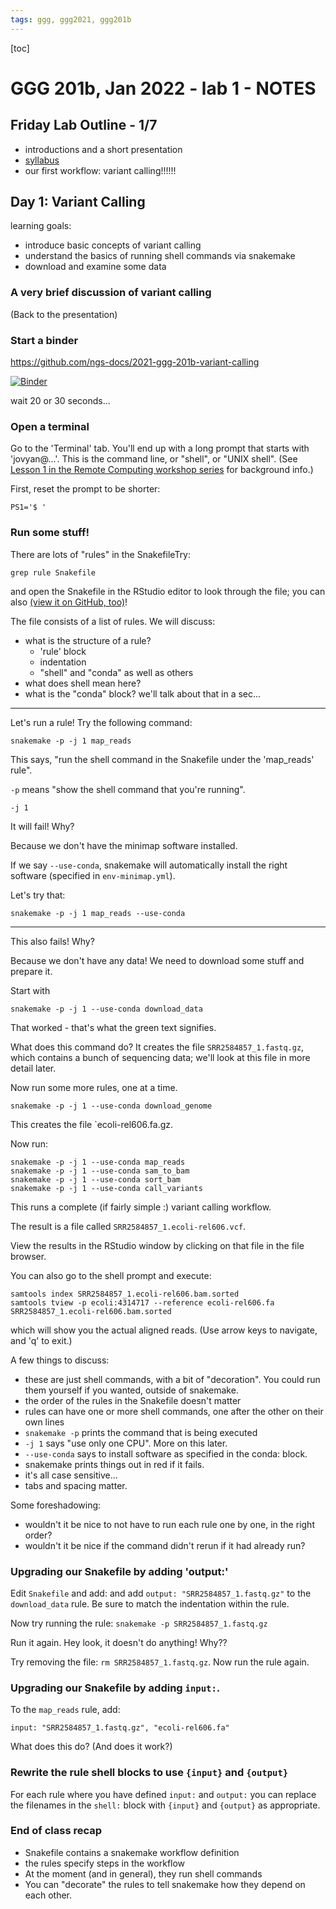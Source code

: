 ```yaml
---
tags: ggg, ggg2021, ggg201b
---
```


[toc]

# GGG 201b, Jan 2022 - lab 1 - NOTES

## Friday Lab Outline - 1/7

* introductions and a short presentation
* [syllabus](https://hackmd.io/MCWqGjO3S0KdxJP10KPKNw?view)
* our first workflow: variant calling!!!!!!

## Day 1: Variant Calling

learning goals:
- introduce basic concepts of variant calling
- understand the basics of running shell commands via snakemake
- download and examine some data

### A very brief discussion of variant calling

(Back to the presentation)

### Start a binder

https://github.com/ngs-docs/2021-ggg-201b-variant-calling

[![Binder](https://mybinder.org/badge_logo.svg)](https://mybinder.org/v2/gh/ngs-docs/2021-ggg-201b-variant-calling/HEAD?urlpath=rstudio)

wait 20 or 30 seconds...

### Open a terminal

Go to the 'Terminal' tab. You'll end up with a long prompt that starts
with 'jovyan@...'.  This is the command line, or "shell", or "UNIX
shell". (See
[Lesson 1 in the Remote Computing workshop series](https://ngs-docs.github.io/2021-august-remote-computing/index.html)
for background info.)

First, reset the prompt to be shorter:
```
PS1='$ '
```

### Run some stuff!

There are lots of "rules" in the SnakefileTry:

```
grep rule Snakefile
```

and open the Snakefile in the RStudio editor to look through the file;
you can also
[(view it on GitHub, too)](https://github.com/ngs-docs/2021-ggg-201b-variant-calling/blob/week1/Snakefile)!

The file consists of a list of rules.  We will discuss:

* what is the structure of a rule?
  * 'rule' block
  * indentation
  * "shell" and "conda" as well as others
* what does shell mean here?
* what is the "conda" block? we'll talk about that in a sec...

----

Let's run a rule! Try the following command:
```
snakemake -p -j 1 map_reads
```

This says, "run the shell command in the Snakefile under the 'map_reads' rule".

`-p` means "show the shell command that you're running".

`-j 1`

It will fail! Why?

Because we don't have the minimap software installed.

If we say `--use-conda`, snakemake will automatically install the right
software (specified in `env-minimap.yml`).

Let's try that:

```
snakemake -p -j 1 map_reads --use-conda
```

---

This also fails! Why?

Because we don't have any data! We need to download some stuff and prepare it.

Start with

```
snakemake -p -j 1 --use-conda download_data
```

That worked - that's what the green text signifies.

What does this command do? It creates the file `SRR2584857_1.fastq.gz`,
which contains a bunch of sequencing data; we'll look at this file in more
detail later.

Now run some more rules, one at a time.

```
snakemake -p -j 1 --use-conda download_genome
```
This creates the file `ecoli-rel606.fa.gz.

Now run:
```
snakemake -p -j 1 --use-conda map_reads
snakemake -p -j 1 --use-conda sam_to_bam
snakemake -p -j 1 --use-conda sort_bam
snakemake -p -j 1 --use-conda call_variants
```

This runs a complete (if fairly simple :) variant calling workflow.

The result is a file called `SRR2584857_1.ecoli-rel606.vcf`.

View the results in the RStudio window by clicking on that file in the file
browser.

You can also go to the shell prompt and execute:

```
samtools index SRR2584857_1.ecoli-rel606.bam.sorted
samtools tview -p ecoli:4314717 --reference ecoli-rel606.fa SRR2584857_1.ecoli-rel606.bam.sorted
```
which will show you the actual aligned reads. (Use arrow keys to navigate, and 'q' to exit.)

A few things to discuss:

* these are just shell commands, with a bit of "decoration". You could run them yourself if you wanted, outside of snakemake.
* the order of the rules in the Snakefile doesn't matter
* rules can have one or more shell commands, one after the other on their own lines
* `snakemake -p` prints the command that is being executed
* `-j 1` says "use only one CPU". More on this later.
* `--use-conda` says to install software as specified in the conda: block.
* snakemake prints things out in red if it fails.
* it's all case sensitive...
* tabs and spacing matter.

Some foreshadowing:

* wouldn't it be nice to not have to run each rule one by one, in the right order?
* wouldn't it be nice if the command didn't rerun if it had already run?

### Upgrading our Snakefile by adding 'output:'

Edit `Snakefile` and add:
and add `output: "SRR2584857_1.fastq.gz"` to the `download_data` rule.
Be sure to match the indentation within the rule.

Now try running the rule: `snakemake -p SRR2584857_1.fastq.gz`

Run it again. Hey look, it doesn't do anything! Why??

Try removing the file: `rm SRR2584857_1.fastq.gz`. Now run the rule again.

### Upgrading our Snakefile by adding `input:`.

To the `map_reads` rule, add:

`input: "SRR2584857_1.fastq.gz", "ecoli-rel606.fa"`

What does this do? (And does it work?)

### Rewrite the rule shell blocks to use `{input}` and `{output}`

For each rule where you have defined `input:` and `output:` you can replace the
filenames in the `shell:` block with `{input}` and `{output}` as appropriate.

### End of class recap

* Snakefile contains a snakemake workflow definition
* the rules specify steps in the workflow
* At the moment (and in general), they run shell commands
* You can "decorate" the rules to tell snakemake how they depend on each other.
